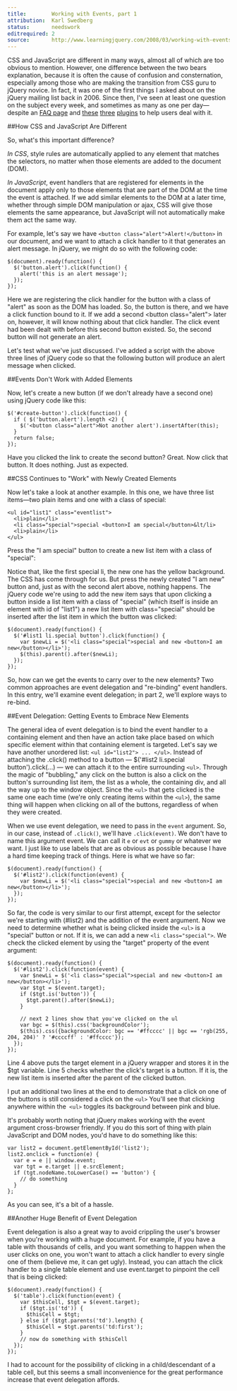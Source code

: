 ```yaml
---
title:        Working with Events, part 1
attribution:  Karl Swedberg
status:       needswork
editrequired: 2
source:       http://www.learningjquery.com/2008/03/working-with-events-part-1
---
```


CSS and JavaScript are different in many ways, almost all of which are too
obvious to mention. However, one difference between the two bears explanation,
because it is often the cause of confusion and consternation, especially among
those who are making the transition from CSS guru to jQuery novice. In fact, it
was one of the first things I asked about on the jQuery mailing list back in
2006. Since then, I've seen at least one question on the subject every week,
and sometimes as many as one per day—despite an [FAQ page](http://docs.jquery.com/Frequently_Asked_Questions#Why_do_my_events_stop_working_after_an_Ajax_request.3F)
and [these](http://plugins.jquery.com/project/livequery)
[three](http://plugins.jquery.com/project/Listen)
[plugins](http://plugins.jquery.com/project/Intercept) to help users deal with
it.

##How CSS and JavaScript Are Different

So, what's this important difference?

*In CSS*, style rules are automatically applied to any element that matches the
selectors, no matter when those elements are added to the document (DOM).

*In JavaScript*, event handlers that are registered for elements in the
document apply only to those elements that are part of the DOM at the time the
event is attached. If we add similar elements to the DOM at a later time,
whether through simple DOM manipulation or ajax, CSS will give those elements
the same appearance, but JavaScript will not automatically make them act the
same way.

For example, let's say we have `<button
class="alert">Alert!</button>` in our document, and we want to attach
a click handler to it that generates an alert message. In jQuery, we might do
so with the following code:

```
$(document).ready(function() {
  $('button.alert').click(function() {
    alert('this is an alert message');
  });
});
```

Here we are registering the click handler for the button with a class of
"alert" as soon as the DOM has loaded. So, the button is there, and we have a
click function bound to it. If we add a second &lt;button class="alert"&gt;
later on, however, it will know nothing about that click handler. The click
event had been dealt with before this second button existed. So, the second
button will not generate an alert.

Let's test what we've just discussed. I've added a script with the above three
lines of jQuery code so that the following button will produce an alert message
when clicked.

##Events Don't Work with Added Elements

Now, let's create a new button (if we don't already have a second one) using jQuery code like this:

```
$('#create-button').click(function() {
  if ( $('button.alert').length <2) {
    $('<button class="alert">Not another alert').insertAfter(this);
  }
  return false;
});
```

Have you clicked the link to create the second button? Great. Now click that button. It does nothing. Just as expected.

##CSS Continues to "Work" with Newly Created Elements

Now let's take a look at another example. In this one, we have three list items—two plain items and one with a class of special:

```
<ul id="list1" class="eventlist">
  <li>plain</li>
  <li class="special">special <button>I am special</button>&lt/li>
  <li>plain</li>
</ul>
```

Press the "I am special" button to create a new list item with a class of "special":

Notice that, like the first special li, the new one has the yellow background.
The CSS has come through for us. But press the newly created "I am new" button
and, just as with the second alert above, nothing happens. The jQuery code
we're using to add the new item says that upon clicking a button inside a list
item with a class of "special" (which itself is inside an element with id of
"list1") a new list item with class="special" should be inserted after the list
item in which the button was clicked:

```
$(document).ready(function() {
  $('#list1 li.special button').click(function() {
    var $newLi = $('<li class="special">special and new <button>I am new</button></li>');
    $(this).parent().after($newLi);
  });
});
```

So, how can we get the events to carry over to the new elements? Two common
approaches are event delegation and "re-binding" event handlers. In this entry,
we'll examine event delegation; in part 2, we'll explore ways to re-bind.

##Event Delegation: Getting Events to Embrace New Elements

The general idea of event delegation is to bind the event handler to a
containing element and then have an action take place based on which specific
element within that containing element is targeted. Let's say we have another
unordered list: `<ul id="list2"> ... </ul>`. Instead of attaching the .click()
method to a button — $('#list2 li.special button').click(...) — we can attach
it to the entire surrounding `<ul>`. Through the magic of "bubbling," any click
on the button is also a click on the button's surrounding list item, the list
as a whole, the containing div, and all the way up to the window object. Since
the `<ul>` that gets clicked is the same one each time (we're only creating items
within the `<ul>`), the same thing will happen when clicking on all of the
buttons, regardless of when they were created.

When we use event delegation, we need to pass in the `event` argument. So, in
our case, instead of `.click()`, we'll have `.click(event)`. We don't have to name
this argument event. We can call it `e` or `evt` or `gummy` or whatever we want. I
just like to use labels that are as obvious as possible because I have a hard
time keeping track of things. Here is what we have so far:

```
$(document).ready(function() {
  $('#list2').click(function(event) {
    var $newLi = $('<li class="special">special and new <button>I am new</button></li>');
  });
});
```

So far, the code is very similar to our first attempt, except for the selector
we're starting with (#list2) and the addition of the event argument. Now we
need to determine whether what is being clicked inside the `<ul>` is a
"special" button or not. If it is, we can add a new `<li class="special">`.
We check the clicked element by using the "target" property of the event
argument:

```
$(document).ready(function() {
  $('#list2').click(function(event) {
    var $newLi = $('<li class="special">special and new <button>I am new</button></li>');
    var $tgt = $(event.target);
    if ($tgt.is('button')) {
      $tgt.parent().after($newLi);
    }

    // next 2 lines show that you've clicked on the ul
    var bgc = $(this).css('backgroundColor');
    $(this).css({backgroundColor: bgc == '#ffcccc' || bgc == 'rgb(255, 204, 204)' ? '#ccccff' : '#ffcccc'});
  });
});
```

Line 4 above puts the target element in a jQuery wrapper and stores it in the
$tgt variable. Line 5 checks whether the click's target is a button. If it is,
the new list item is inserted after the parent of the clicked button.

I put an additional two lines at the end to demonstrate that a click on one of
the buttons is still considered a click on the `<ul>` You'll see that
clicking anywhere within the` <ul>` toggles its background between pink and
blue.

It's probably worth noting that jQuery makes working with the event argument
cross-browser friendly. If you do this sort of thing with plain JavaScript and
DOM nodes, you'd have to do something like this:

```
var list2 = document.getElementById('list2');
list2.onclick = function(e) {
  var e = e || window.event;
  var tgt = e.target || e.srcElement;
  if (tgt.nodeName.toLowerCase() == 'button') {
    // do something
  }
};
```

As you can see, it's a bit of a hassle.

##Another Huge Benefit of Event Delegation

Event delegation is also a great way to avoid crippling the user's browser when
you're working with a huge document. For example, if you have a table with
thousands of cells, and you want something to happen when the user clicks on
one, you won't want to attach a click handler to every single one of them
(believe me, it can get ugly). Instead, you can attach the click handler to a
single table element and use event.target to pinpoint the cell that is being
clicked:

```
$(document).ready(function() {
  $('table').click(function(event) {
    var $thisCell, $tgt = $(event.target);
    if ($tgt.is('td')) {
      $thisCell = $tgt;
    } else if ($tgt.parents('td').length) {
      $thisCell = $tgt.parents('td:first');
    }
    // now do something with $thisCell
  });
});
```

<div class="note" markdown="1"> I had to account for the possibility of
clicking in a child/descendant of a table cell, but this seems a small
inconvenience for the great performance increase that event delegation affords.
</div>
